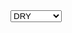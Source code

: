 <select name="CAST_TYPE" class='form-select form-select-lg'>
                                <option ${data.CAST_TYPE === 'DRY' ? 'selected' : ''}>DRY</option>
                                <option ${data.CAST_TYPE === 'NOT DRY' ? 'selected' : ''}>NOT DRY</option>
                              </select>
